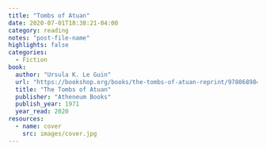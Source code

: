 ```yaml
---
title: "Tombs of Atuan"
date: 2020-07-01T18:38:21-04:00
category: reading
notes: "post-file-name"
highlights: false
categories:
  - Fiction
book:
  author: "Ursula K. Le Guin"
  url: "https://bookshop.org/books/the-tombs-of-atuan-reprint/9780689845369"
  title: "The Tombs of Atuan"
  publisher: "Atheneum Books"
  publish_year: 1971
  year_read: 2020
resources:
  - name: cover
    src: images/cover.jpg
---
```


